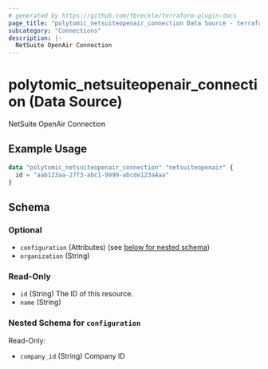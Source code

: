 ```yaml
---
# generated by https://github.com/fbreckle/terraform-plugin-docs
page_title: "polytomic_netsuiteopenair_connection Data Source - terraform-provider-polytomic"
subcategory: "Connections"
description: |-
  NetSuite OpenAir Connection
---
```


# polytomic_netsuiteopenair_connection (Data Source)

NetSuite OpenAir Connection

## Example Usage

```terraform
data "polytomic_netsuiteopenair_connection" "netsuiteopenair" {
  id = "aab123aa-27f3-abc1-9999-abcde123a4aa"
}
```

<!-- schema generated by tfplugindocs -->
## Schema

### Optional

- `configuration` (Attributes) (see [below for nested schema](#nestedatt--configuration))
- `organization` (String)

### Read-Only

- `id` (String) The ID of this resource.
- `name` (String)

<a id="nestedatt--configuration"></a>
### Nested Schema for `configuration`

Read-Only:

- `company_id` (String) Company ID


